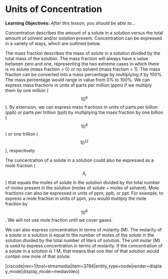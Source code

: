 <div style="float:right;margin:auto"><ebook-button title="Concentration" link="https://genchem.science.psu.edu/14-3-concentration"></ebook-button></div>

# Units of Concentration

**Learning Objectives:** _After this lesson, you should be able to…_



Concentration describes the amount of a solute in a solution versus the total amount of solvent and/or solution present. Concentration can be expressed in a variety of ways, which are outlined below. 

The mass fraction describes the mass of solute in a solution divided by the total mass of the solution. The mass fraction will always have a value between zero and one, representing the two extreme cases in which there is no solute (mass fraction = 0) or no solvent (mass fraction = 1). The mass fraction can be converted into a mass percentage by multiplying it by 100%. The mass percentage would range in value from 0% to 100%. We can express mass fractions in units of parts per million (ppm) if we multiply them by one million ($$10^6$$). By extension, we can express mass fractions in units of parts per billion (ppb) or parts per trillion (ppt) by multiplying the mass fraction by one billion ($$10^9$$) or one trillion ($$10^{12}$$), respectively.

The concentration of a solute in a solution could also be expressed as a mole fraction ($$X_i$$) that equals the moles of solute in the solution divided by the total number of moles present in the solution (moles of solute + moles of solvent). Mole fractions can also be expressed in units of ppm, ppb, or ppt. For example, to express a mole fraction in units of ppm, you would multiply the mole fraction by $$10^6$$. We will not use mole fraction until we cover gases.

We can also express concentration in terms of molarity (M). The molarity of a solute in a solution is equal to the number of moles of the solute in the solution divided by the total number of liters of solution. The unit molar (M) is used to express concentration in terms of molarity. If the concentration of a solute in a solution is 1 M, that means that one liter of that solution would contain one mole of that solute. 

[ciscode|rev=1|tool=elmsmedia|item=3784|entity_type=node|render=display_mode|display_mode=mediavideo]
